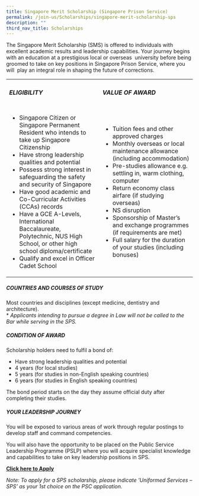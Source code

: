 ```yaml
---
title: Singapore Merit Scholarship (Singapore Prison Service)
permalink: /join-us/Scholarships/singapore-merit-scholarship-sps
description: ""
third_nav_title: Scholarships
---
```

The Singapore Merit Scholarship (SMS) is offered to individuals with excellent academic results and leadership capabilities. Your journey begins with an education at a prestigious local or overseas  university before being groomed to take on key positions in Singapore Prison Service, where you will  play an integral role in shaping the future of corrections.

<table>
<tbody>
<tr style="height: 50%;">
<td style="width: 50%;">
<p><h5>ELIGIBILITY</h5></p>
</td>
<td style="width: 50%;">
<p><h5>VALUE OF AWARD</h5></p>
</td>
</tr>
<tr style="height: 50%;">
<td style="width: 50%;">
<ul>
<li>Singapore Citizen or Singapore Permanent Resident who intends to take up Singapore Citizenship</li>
<li>Have strong leadership qualities and potential</li>
<li>Possess strong interest in safeguarding the safety and security of Singapore</li>
<li>Have good academic and Co-Curricular Activities (CCAs) records</li>
<li>Have a GCE A-Levels, International Baccalaureate, Polytechnic, NUS High School, or other high school diploma/certificate</li>
<li>Qualify and excel in Officer Cadet School</li>
</ul>
</td>
<td style="width: 50%;">
<ul>
<li>Tuition fees and other approved charges</li>
<li>Monthly overseas or local maintenance allowance (including accommodation)</li>
<li>Pre-studies allowance e.g. settling in, warm clothing, computer</li>
<li>Return economy class airfare (if studying overseas)</li>
<li>NS disruption</li>
<li>Sponsorship of Master&rsquo;s and exchange programmes (if requirements are met)</li>
<li>Full salary for the duration of your studies (including bonuses)</li>
</ul>
</td>
</tr>
</tbody>
</table>

##### COUNTRIES AND COURSES OF STUDY

Most countries and disciplines (except medicine, dentistry and architecture).  
\* _Applicants intending to pursue a degree in Law will not be called to the Bar while serving in the SPS._

##### CONDITION OF AWARD

Scholarship holders need to fulfil a bond of:

*   Have strong leadership qualities and potential
*   4 years (for local studies)
*   5 years (for studies in non-English speaking countries)
*   6 years (for studies in English speaking countries)

The bond period starts on the day they assume official duty after completing their studies.

##### YOUR LEADERSHIP JOURNEY

You will be exposed to various areas of work through regular postings to develop staff and command competencies.

You will also have the opportunity to be placed on the Public Service Leadership Programme (PSLP) where you will acquire specialist knowledge and capabilities to take on key leadership positions in SPS.

[**Click here to Apply**](https://www.psc.gov.sg/Scholarships/public-sector-scholarships/browse-by-scholarship/singapore-merit-scholarship-MHA)

_Note: To apply for a SPS scholarship, please indicate 'Uniformed Services – SPS’ as your 1st choice on the PSC application._